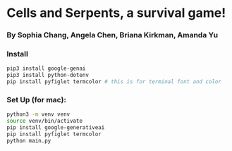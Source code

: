 # Cells and Serpents, a survival game!

### By Sophia Chang, Angela Chen, Briana Kirkman, Amanda Yu

### Install
```bash
pip3 install google-genai
pip3 install python-dotenv
pip install pyfiglet termcolor # this is for terminal font and color
```

### Set Up (for mac):
```bash
python3 -m venv venv
source venv/bin/activate
pip install google-generativeai
pip install pyfiglet termcolor
python main.py
```
